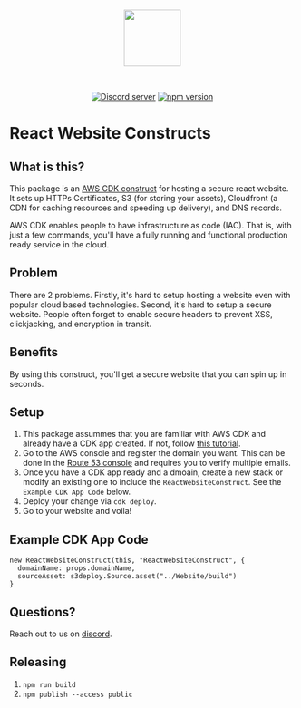 <div align="center">
  <br />
  <p>
    <a href="https://pinegraph.com/"><img src="https://pinegraph.com/img/favicon.ico" width="100px"/></a>
  </p>
  <br />
  <p>
    <a href="https://discord.gg/MVEUBBX2vB"><img src="https://img.shields.io/discord/955641113673347193?color=5865F2&logo=discord&logoColor=white" alt="Discord server" /></a>
    <a href="https://www.npmjs.com/package/@pinegraph/react-website-cdk-constructs"><img src="https://img.shields.io/npm/v/@pinegraph/react-website-cdk-constructs.svg?maxAge=3600" alt="npm version" /></a>
  </p>
</div>

# React Website Constructs

## What is this?

This package is an [AWS CDK construct](https://aws.amazon.com/cdk/) for hosting a secure react website. It sets up HTTPs Certificates, S3 (for storing your assets), Cloudfront (a CDN for caching resources and speeding up delivery), and DNS records.

AWS CDK enables people to have infrastructure as code (IAC). That is, with just a few commands, you'll have a fully running and functional production ready service in the cloud.

## Problem

There are 2 problems. Firstly, it's hard to setup hosting a website even with popular cloud based technologies. Second, it's hard to setup a secure website. People often forget to enable secure headers to prevent XSS, clickjacking, and encryption in transit.

## Benefits

By using this construct, you'll get a secure website that you can spin up in seconds.

## Setup

1. This package assummes that you are familiar with AWS CDK and already have a CDK app created. If not, follow [this tutorial](https://docs.aws.amazon.com/cdk/v2/guide/hello_world.html).
2. Go to the AWS console and register the domain you want. This can be done in the [Route 53 console](https://us-east-1.console.aws.amazon.com/route53/home#DomainListing:) and requires you to verify multiple emails.
3. Once you have a CDK app ready and a dmoain, create a new stack or modify an existing one to include the `ReactWebsiteConstruct`. See the `Example CDK App Code` below.
4. Deploy your change via `cdk deploy`.
5. Go to your website and voila!

## Example CDK App Code

```
new ReactWebsiteConstruct(this, "ReactWebsiteConstruct", {
  domainName: props.domainName,
  sourceAsset: s3deploy.Source.asset("../Website/build")
}
```

## Questions?

Reach out to us on [discord](https://discord.gg/MVEUBBX2vB).

## Releasing

1. `npm run build`
2. `npm publish --access public`
